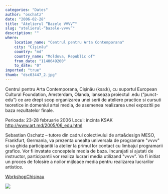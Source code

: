 ```yaml
---
categories: "Dates"
author: "oschatz"
date: "2006-02-28"
title: "Atelierul “Bazele VVVV”"
slug: "atelierul-“bazele-vvvv”"
description: ""
where: 
    location_name: "Centrul pentru Arta Contemporana"
    city: "Cişinău"
    country: "md"
    country_name: "Moldova, Republic of"
    from_date: "1140649200"
    to_date: "0"
imported: "true"
thumb: "dsc03447_2.jpg"
---
```



<!--{SPLIT()}-->
Centrul pentru Arta Contemporana, Cişinău (ksa:k), cu suportul European Cultural Foundation, Amsterdam, Olanda, lanseaza proiectul .edu (“punct-edu”) ce are drept scop organizarea unei serii de ateliere practice si cursuti teoretice in domeniul artei media, de asemenea realizarea unei expozitii pe baza rezultatelor finale.

Perioada: 23-28 februarie 2006
Locul: incinta KSAK
http://www.art.md/2005/06_edu.html

Sebastian Oschatz – tutore din cadrul colectivului de arta&design MESO, Frankfurt, Germania, va prezenta unealta universala de programare "vvvv" si va ghida participantii la atelier la primul lor contact cu limbajul programarii grafice.
Vor fi invatate conceptele media de baza. Incurajati si ajutati de instructor, participantii vor realiza lucrari media utilizand "vvvv".
Va fi initiat un proces de folosire a noilor mijloace media pentru realizarea lucrarilor artistice.

[WorkshopChisinau](https://betadocs.vvvv.org/learning/courses/workshop-chisinau.html)
<!--~~~-->
![](dsc03447_2.jpg)
<!--{SPLIT}-->
